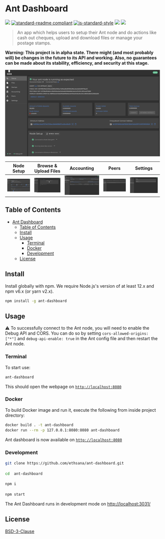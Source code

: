 # Ant Dashboard

[![](https://img.shields.io/badge/made%20by-EtherSana-blue.svg?style=flat-square)](https://www.ethsana.org/)
[![standard-readme compliant](https://img.shields.io/badge/standard--readme-OK-brightgreen.svg?style=flat-square)](https://github.com/RichardLitt/standard-readme)
[![js-standard-style](https://img.shields.io/badge/code%20style-standard-brightgreen.svg?style=flat-square)](https://github.com/feross/standard)
![](https://img.shields.io/badge/npm-%3E%3D6.0.0-orange.svg?style=flat-square)
![](https://img.shields.io/badge/Node.js-%3E%3D10.0.0-orange.svg?style=flat-square)

> An app which helps users to setup their Ant node and do actions like cash out cheques, upload and download files or manage your postage stamps.

**Warning: This project is in alpha state. There might (and most probably will) be changes in the future to its API and working. Also, no guarantees can be made about its stability, efficiency, and security at this stage.**

![Status page](/ui_samples/status.png)

| Node Setup | Browse & Upload Files | Accounting | Peers | Settings |
|-------|---------|-------|----------|------|
| ![Setup](/ui_samples/node_setup.png) | ![Files](/ui_samples/file_upload.png) | ![Accounting](/ui_samples/accounting.png) | ![Peers](/ui_samples/peers.png) | ![Settings](/ui_samples/settings.png) |

## Table of Contents

- [Ant Dashboard](#ant-dashboard)
  - [Table of Contents](#table-of-contents)
  - [Install](#install)
  - [Usage](#usage)
    - [Terminal](#terminal)
    - [Docker](#docker)
    - [Development](#development)
  - [License](#license)

## Install

Install globally with npm. We require Node.js's version of at least 12.x and npm v6.x (or yarn v2.x).

```sh
npm install -g ant-dashboard
```

## Usage

:warning: To successfully connect to the Ant node, you will need to enable the Debug API and CORS. You can do so by setting `cors-allowed-origins: ["*"]` and `debug-api-enable: true` in the Ant config file and then restart the Ant node.

### Terminal

To start use:
```sh
ant-dashboard
```

This should open the webpage on [`http://localhost:8080`](http://localhost:8080)

### Docker

To build Docker image and run it, execute the following from inside project directory:

```sh
docker build . -t ant-dashboard
docker run --rm -p 127.0.0.1:8080:8080 ant-dashboard
```

Ant dashboard is now available on [`http://localhost:8080`](http://localhost:8080)

### Development

```sh
git clone https://github.com/ethsana/ant-dashboard.git

cd  ant-dashboard

npm i

npm start
```

The Ant Dashboard runs in development mode on [http://localhost:3031/](http://localhost:3031/)

## License

[BSD-3-Clause](./LICENSE)
